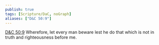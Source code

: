 ```yaml
---
publish: true
tags: [Scripture/DaC, noGraph]
aliases: ["D&C 50:9"]
---
```

[D&C 50:9](https://churchofjesuschrist.org/study/scriptures/dc-testament/dc/50?lang=eng&id=p9#p9) Wherefore, let every man beware lest he do that which is not in truth and righteousness before me.
